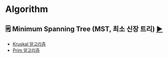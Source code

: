 # Algorithm

##  🗒️ Minimum Spanning Tree (MST, 최소 신장 트리)  <a href="https://github.com/dh0728/Computer_Science/blob/master/algorithm/MST.md#minimum-spanning-tree-mst-%EC%B5%9C%EC%86%8C-%EC%8B%A0%EC%9E%A5-%ED%8A%B8%EB%A6%AC">▶</a>

- <a href="https://github.com/dh0728/Computer_Science/blob/master/algorithm/kruskal.md#kruskal-%EC%95%8C%EA%B3%A0%EB%A6%AC%EC%A6%98">Kruskal 알고리즘</a>
- <a href="https://github.com/dh0728/Computer_Science/blob/master/algorithm/kruskal.md#kruskal-%EC%95%8C%EA%B3%A0%EB%A6%AC%EC%A6%98">Prim 알고리즘</a>
